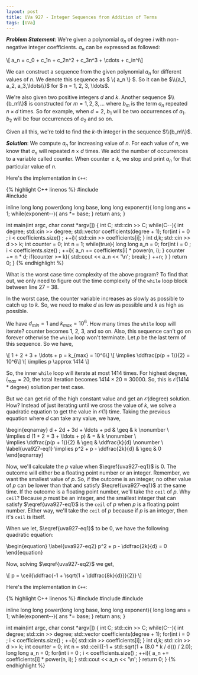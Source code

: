 ```yaml
---
layout: post
title: UVa 927 - Integer Sequences from Addition of Terms
tags: [UVa]
---
```


***Problem Statement***: We're given a polynomial $a_n$ of degree $i$ with non-negative integer coefficients. $a_n$ can be expressed as followed: 

\\[ a_n = c_0 + c_1n + c_2n^2 + c_3n^3 + \cdots + c_in^i\\]

We can construct a sequence from the given polynomial $a_n$ for different values of $n$. We denote this sequence as $ \\{ a_n \\} $. So it can be $\\{a_1, a_2, a_3,\ldots\\}$ for $ n = 1, 2, 3, \ldots$. 

We're also given two positive integers $d$ and $k$. Another sequence $\\{b_m\\}$ is constructed for $m = 1,2,3,\ldots$ where $b_m$ is the term $a_n$ repeated $n \times d$ times. So for example, when $d = 2$, $b_1$ will be two occurrences of $a_1$. $b_2$ will be four occurrences of $a_2$ and so on. 

Given all this, we're told to find the $k$-th integer in the sequence $\\{b_m\\}$.

***Solution***: We compute $a_n$ for increasing value of $n$. For each value of $n$, we know that $a_n$ will repeated $n \times d$ times. We add the number of occurrences to a variable called $\textrm{counter}$. When $\textrm{counter} \geq k$, we stop and print $a_n$ for that particular value of $n$. 

Here's the implementation in ``C++``:

{% highlight C++ linenos %}
#include <iostream>                                                             
#include <vector>

inline long long power(long long base, long long exponent){
    long long ans = 1;
    while(exponent--){
        ans *= base;
    }
    return ans;
}

int main(int argc, char const *argv[])
{
    int C; 
    std::cin >> C;
    while(C--){
        int degree;
        std::cin >> degree;
        std::vector <int> coefficients(degree + 1);
        for(int i = 0 ; i < coefficients.size() ; ++i){
            std::cin >> coefficients[i];
        }
        int d,k;
        std::cin >> d >> k;
        int counter = 0;
        int n = 1;
        while(true){
            long long a_n = 0;
            for(int i = 0 ; i < coefficients.size() ; ++i){
                a_n += coefficients[i] * power(n, i);
            }
            counter += n * d;
            if(counter >= k){
                std::cout << a_n << '\n';
                break;
            } 
            ++n;
        }
    }
    return 0;
}
{% endhighlight %}

What is the worst case time complexity of the above program? To find that out, we only need to figure out the time complexity of the ``while`` loop block between line $27-38$. 

In the worst case, the $\textrm{counter}$ variable increases as slowly as possible to catch up to $k$. So, we need to make $d$ as low as possible and $k$ as high as possible. 

We have $d_{min} = 1$ and $k_{max} = 10^6$. How many times the ``while`` loop will iterate? $\textrm{counter}$ becomes $1$, $2$, $3$, and so on. Also, this sequence can't go on forever otherwise the ``while`` loop won't terminate. Let $p$ be the last term of this sequence. So we have,

\\[ 1 + 2 + 3 + \ldots + p = k_{max} = 10^6\\]
\\[ \implies \ddfrac{p(p + 1)}{2} = 10^6\\]
\\[ \implies p \approx 1414 \\]

So, the inner ``while`` loop will iterate at most $1414$ times. For highest degree, $i_{max} = 20$, the total iteration becomes $1414 \times 20 \approx 30000$. So, this is $\mathcal{O}(1414*\textrm{degree}$) solution per test case. 

But we can get rid of the high constant value and get an $\mathcal{O}(\textrm{degree})$ solution. How? Instead of just iterating until we cross the value of $k$, we solve a quadratic equation to get the value in $\mathcal{O}(1)$ time. Taking the previous equation where $d$ can take any value, we have,

\begin{eqnarray}
d + 2d + 3d + \ldots + pd & \geq & k \nonumber \\\
\implies d (1 + 2 + 3 + \ldots + p) & = & k \nonumber \\\
\implies \ddfrac{p(p + 1)}{2} & \geq & \ddfrac{k}{d} \nonumber \\\
\label{uva927-eq1}
\implies p^2 + p - \ddfrac{2k}{d} & \geq & 0
\end{eqnarray}

Now, we'll calculate the $p$ value when $\eqref{uva927-eq1}$ is $0$. The outcome will either be a floating point number or an integer. Remember, we want the smallest value of $p$. So, if the outcome is an integer, no other value of $p$ can be lower than that and satisfy $\eqref{uva927-eq1}$ at the same time. If the outcome is a floating point number, we'll take the ``ceil`` of $p$. Why ``ceil``? Because $p$ must be an integer, and the smallest integer that can satisfy $\eqref{uva927-eq1}$ is the ``ceil`` of $p$ when $p$ is a floating point number. Either way, we'll take the ``ceil`` of $p$ because if $p$ is an integer, then it's ``ceil`` is itself. 

When we let, $\eqref{uva927-eq1}$ to be $0$, we have the following quadratic equation:

\begin{equation}
\label{uva927-eq2}
p^2 + p - \ddfrac{2k}{d} = 0
\end{equation}

Now, solving $\eqref{uva927-eq2}$ we get, 

\\[ p = \ceil{\ddfrac{-1 + \sqrt{1 + \ddfrac{8k}{d}}}{2}} \\]


Here's the implementation in ``C++``:

{% highlight C++ linenos %}
#include <iostream>
#include <vector>
#include <cmath>

inline long long power(long long base, long long exponent){
    long long ans = 1;
    while(exponent--){
        ans *= base;
    }
    return ans;
}

int main(int argc, char const *argv[])
{
    int C; 
    std::cin >> C;
    while(C--){
        int degree;
        std::cin >> degree;
        std::vector <int> coefficients(degree + 1);
        for(int i = 0 ; i < coefficients.size() ; ++i){
            std::cin >> coefficients[i];
        }
        int d,k;
        std::cin >> d >> k;
        int counter = 0;
        int n = std::ceil((-1 + std::sqrt(1 + (8.0 * k / d))) / 2.0);
        long long a_n = 0;
        for(int i = 0 ; i < coefficients.size() ; ++i){
            a_n += coefficients[i] * power(n, i);
        }
        std::cout << a_n << '\n';
    }
    return 0;
}
{% endhighlight %}


